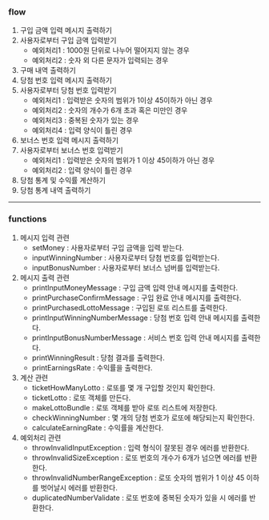 ### flow

1. 구입 금액 입력 메시지 출력하기
2. 사용자로부터 구입 금액 입력받기
   - 예외처리1 : 1000원 단위로 나누어 떨어지지 않는 경우
   - 예외처리2 : 숫자 외 다른 문자가 입력되는 경우
3. 구매 내역 출력하기
4. 당첨 번호 입력 메시지 출력하기
5. 사용자로부터 당첨 번호 입력받기
   - 예외처리1 : 입력받은 숫자의 범위가 1이상 45이하가 아닌 경우
   - 예외처리2 : 숫자의 개수가 6개 초과 혹은 미만인 경우
   - 예외처리3 : 중복된 숫자가 있는 경우
   - 예외처리4 : 입력 양식이 틀린 경우
6. 보너스 번호 입력 메시지 출력하기
7. 사용자로부터 보너스 번호 입력받기
    - 예외처리1 : 입력받은 숫자의 범위가 1 이상 45이하가 아닌 경우
    - 예외처리2 : 입력 양식이 틀린 경우
8. 당첨 통계 및 수익률 계산하기
9. 당첨 통계 내역 출력하기

<hr>

### functions

1. 메시지 입력 관련
   - setMoney : 사용자로부터 구입 금액을 입력 받는다.
   - inputWinningNumber : 사용자로부터 당첨 번호를 입력받는다.
   - inputBonusNumber : 사용자로부터 보너스 넘버를 입력받는다.
2. 메시지 출력 관련
   - printInputMoneyMessage : 구입 금액 입력 안내 메시지를 출력한다.
   - printPurchaseConfirmMessage : 구입 완료 안내 메시지를 출력한다.
   - printPurchasedLottoMessage : 구입된 로또 리스트를 출력한다.
   - printInputWinningNumberMessage : 당첨 번호 입력 안내 메시지를 출력한다.
   - printInputBonusNumberMessage : 서비스 번호 입력 안내 메시지를 출력한다.
   - printWinningResult : 당첨 결과를 출력한다.
   - printEarningsRate : 수익률을 출력한다.
3. 계산 관련
   - ticketHowManyLotto : 로또를 몇 개 구입할 것인지 확인한다.
   - ticketLotto : 로또 객체를 만든다.
   - makeLottoBundle : 로또 객체를 받아 로또 리스트에 저장한다.
   - checkWinningNumber : 몇 개의 당첨 번호가 로또에 해당되는지 확인한다.
   - calculateEarningRate : 수익률을 계산한다.
4. 예외처리 관련
   - throwInvalidInputException : 입력 형식이 잘못된 경우 에러를 반환한다.
   - throwInvalidSizeException : 로또 번호의 개수가 6개가 넘으면 에러를 반환한다.
   - throwInvalidNumberRangeException : 로또 숫자의 범위가 1 이상 45 이하를 벗어날시 에러를 반환한다.
   - duplicatedNumberValidate : 로또 번호에 중복된 숫자가 있을 시 에러를 반환한다.